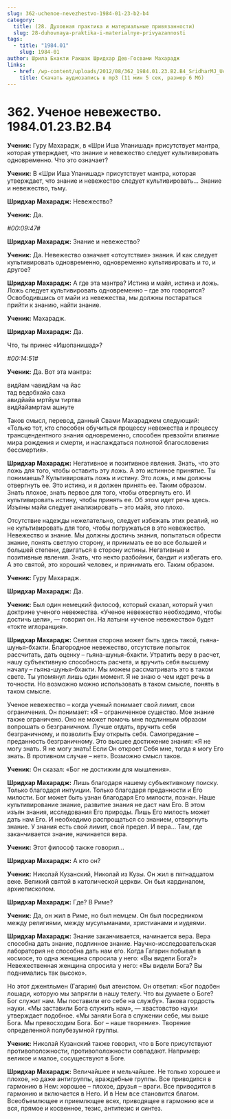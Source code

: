 ```yaml
---
slug: 362-uchenoe-nevezhestvo-1984-01-23-b2-b4
category:
  title: (28. Духовная практика и материальные привязанности)
  slug: 28-duhovnaya-praktika-i-materialnye-privyazannosti
tags:
  - title: "1984.01"
    slug: 1984-01
author: Шрила Бхакти Ракшак Шридхар Дев-Госвами Махарадж
links:
  - href: /wp-content/uploads/2012/08/362_1984.01.23.B2.B4_SridharMJ_Uchenoe_nevejestvo.mp3
    title: Скачать аудиозапись в mp3 (11 мин 5 сек, размер 6 Мб)
---
```


# 362. Ученое невежество. 1984.01.23.B2.B4

**Ученик:** Гуру Махарадж, в «Шри Иша Упанишад» присутствует мантра, которая утверждает, что знание и невежество следует культивировать одновременно. Что это означает?

**Ученик:** В «Шри Иша Упанишад» присутствует мантра, которая утверждает, что знание и невежество следует культивировать… Знание и невежество, тьму.

**Шридхар Махарадж:** Невежество?

**Ученик:** Да.

*#00:09:47#*

**Шридхар Махарадж:** Знание и невежество?

**Ученик:** Да. Невежество означает «отсутствие» знания. И как следует культивировать одновременно, одновременно культивировать и то, и другое?

**Шридхар Махарадж:** А где эта мантра? Истина и майя, истина и ложь. Ложь следует культивировать одновременно – где это говорится? Освободившись от майи из невежества, мы должны постараться прийти к знанию, найти знание.

**Ученик:** Махарадж.

**Шридхар Махарадж:** Да.

Что, ты принес «Ишопанишад»?

*#00:14:51#*

**Ученик:** Да. Вот эта мантра:

видйaм чaвидйaм чa йaс\
тaд ведобхaйa сaхa\
aвидйaйa мртйум тиртвa\
видйaйaмртaм aшнуте

Таков смысл, перевод, данный Свами Махараджем следующий: «Только тот, кто способен обучиться процессу невежества и процессу трансцендентного знания одновременно, способен превзойти влияние мира рождения и смерти, и наслаждаться полнотой благословения бессмертия».

**Шридхар Махарадж:** Негативное и позитивное явления. Знать, что это ложь для того, чтобы оставить эту ложь. А это истинное принятие. Ты понимаешь? Культивировать ложь и истину. Это ложь, и мы должны отвергнуть ее. Это истина, и я должен принять ее. Таким образом. Знать плохое, знать первое для того, чтобы отвергнуть его. И культивировать истину, чтобы принять ее. Об этом идет речь здесь. Изъяны майи следует анализировать – это майя, это плохо.

Отсутствие надежды нежелательно, следует избежать этих реалий, но не культивировать для того, чтобы погружаться в это невежество. Невежество и знание. Мы должны достичь знания, попытаться обрести знание, понять светлую сторону, и принимать ее во все большей и большей степени, двигаться в сторону истины. Негативные и позитивные явления. Знать, что некто разбойник, бандит и избегать его. А это святой, это хороший человек, и принимать его. Таким образом.

**Ученик:** Гуру Махарадж.

**Шридхар Махарадж:** Да.

**Ученик:** Был один немецкий философ, который сказал, который учил доктрине ученого невежества. «Ученое невежество необходимо, чтобы достичь цели», — говорил он. На латыни «ученое невежество» будет «токте иглоранция».

**Шридхар Махарадж:** Светлая сторона может быть здесь такой, гьяна-шунья-бхакти. Благородное невежество, отсутствие попыток рассчитать, дать оценку – гьяна-шунья-бхакти. Утратить веру в расчет, нашу субъективную способность расчета, и вручить себя высшему началу – гьяна-шунья-бхакти. Мы можем рассматривать это в таком свете. Ты упомянул лишь один момент. Я не знаю о чем идет речь в точности. Но возможно можно использовать в таком смысле, понять в таком смысле.

Ученое невежество – когда ученый понимает свой лимит, свои ограничения. Он понимает: «Я – ограниченное существо. Мое знание также ограничено. Оно не может помочь мне подлинным образом вопрошать о безграничном. Лучше отдать, вручить себя безграничному, и позволить Ему открыть себя. Самопредание – преданность безграничному. Это высшее достижение знания: «Я не могу знать. Я не могу знать! Если Он откроет Себя мне, тогда я могу Его знать. В противном случае – нет». Возможно смысл таков.

**Ученик:** Он сказал: «Бог не достижим для мышления».

**Шридхар Махарадж:** Лишь благодаря нашему субъективному поиску. Только благодаря интуиции. Только благодаря преданности и Его милости. Бог может быть узнан благодаря Его милости, познан. Наше культивирование знание, развитие знания не даст нам Его. В этом изъян знания, исследования Его природы. Лишь Его милость может дать нам Его. И необходимо распрощаться со знанием, отвергнуть знание. У знания есть свой лимит, свой предел. И вера… Там, где заканчивается знание, начинается вера.

**Ученик:** Этот философ также говорил…

**Шридхар Махарадж:** А кто он?

**Ученик:** Николай Кузанский, Николай из Кузы. Он жил в пятнадцатом веке. Великий святой в католической церкви. Он был кардиналом, архиепископом.

**Шридхар Махарадж:** Где? В Риме?

**Ученик:** Да, он жил в Риме, но был немцем. Он был посредником между религиями, между мусульманами, христианами и иудеями.

**Шридхар Махарадж:** Знание заканчивается, начинается вера. Вера способна дать знание, подлинное знание. Научно-исследовательская лаборатория не способна дать нам его. Когда Гагарин побывал в космосе, то одна женщина спросила у него: «Вы видели Бога?» Невежественная женщина спросила у него: «Вы видели Бога? Вы поднимались так высоко».

Но этот джентльмен (Гагарин) был атеистом. Он ответил: «Бог подобен лошади, которую мы запрягли в нашу телегу. Что вы думаете о Боге? Бог служит нам. Мы поставили его себе на службу». Такова гордость науки. «Мы заставили Бога служить нам», — хвастовство науки утверждает подобное. «Мы заняли Бога в служении себе, мы выше Бога. Мы превосходим Бога. Бог – наше творение». Творение определенной полубезумной группы.

**Ученик:** Николай Кузанский также говорил, что в Боге присутствуют противоположности, противоположности совпадают. Например: великое и малое, сосуществуют в Боге.

**Шридхар Махарадж:** Величайшее и мельчайшее. Не только хорошее и плохое, но даже антигруппы, враждебные группы. Все приводится в гармонию в Нем: хорошее – плохое, друзья – враги. Все приводится в гармонию и включается в Него. И в Нем все становится благом. Всеобъемлющее и приемлющее всех, приводящее в гармонию все и вся, прямое и косвенное, тезис, антитезис и синтез.

